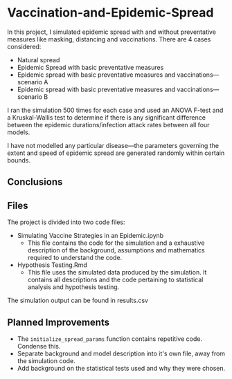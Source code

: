 # Vaccination-and-Epidemic-Spread
In this project, I simulated epidemic spread with and without preventative measures like masking, distancing and vaccinations. There are 4 cases considered:

- Natural spread
- Epidemic Spread with basic preventative measures
- Epidemic spread with basic preventative measures and vaccinations—scenario A
- Epidemic spread with basic preventative measures and vaccinations—scenario B

I ran the simulation 500 times for each case and used an ANOVA F-test and a  Kruskal-Wallis test to determine if there is any significant difference between the epidemic durations/infection attack rates between all four models.

I have not modelled any particular disease—the parameters governing the extent and speed of epidemic spread are generated randomly within certain bounds.

## Conclusions


## Files

The project is divided into two code files:
- Simulating Vaccine Strategies in an Epidemic.ipynb
	- This file contains the code for the simulation and a exhaustive description of the background, assumptions and mathematics required to understand the code.
- Hypothesis Testing.Rmd
	- This file uses the simulated data produced by the simulation. It contains all descriptions and the code pertaining to statistical analysis and hypothesis testing.

The simulation output can be found in results.csv

## Planned Improvements

- The `initialize_spread_params` function contains repetitive code. Condense this.
- Separate background and model description into it's own file, away from the simulation code.
- Add background on the statistical tests used and why they were chosen.

